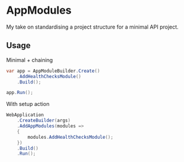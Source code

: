 # AppModules

My take on standardising a project structure for a minimal API project.

## Usage

Minimal + chaining

```csharp
var app = AppModuleBuilder.Create()
    .AddHealthChecksModule()
    .Build();

app.Run();
```

With setup action

```csharp
WebApplication
    .CreateBuilder(args)
    .AddAppModules(modules =>
    {
        modules.AddHealthChecksModule();
    })
    .Build()
    .Run();
```
